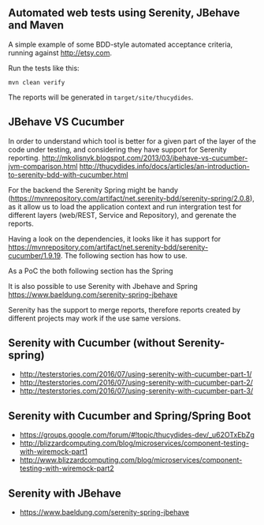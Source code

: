 ## Automated web tests using Serenity, JBehave and Maven

A simple example of some BDD-style automated acceptance criteria, running against http://etsy.com.

Run the tests like this:

```
mvn clean verify
```

The reports will be generated in `target/site/thucydides`.

## JBehave VS Cucumber

In order to understand which tool is better for a given part of the layer of the code under testing, and  considering they have support for Serenity reporting.
http://mkolisnyk.blogspot.com/2013/03/jbehave-vs-cucumber-jvm-comparison.html
http://thucydides.info/docs/articles/an-introduction-to-serenity-bdd-with-cucumber.html

For the backend the Serenity Spring might be handy (https://mvnrepository.com/artifact/net.serenity-bdd/serenity-spring/2.0.8), as it allow us to load the application context and run intergration test for different layers (web/REST, Service and Repository), and gerenate the reports. 

Having a look on the dependencies, it looks like it has support for https://mvnrepository.com/artifact/net.serenity-bdd/serenity-cucumber/1.9.19. The following section has how to use. 

As a PoC the both following section has the Spring

It is also possible to use Serenity with Jbehave and Spring https://www.baeldung.com/serenity-spring-jbehave

Serenity has the support to merge reports, therefore reports created by different projects may work if the use same versions.

## Serenity with Cucumber (without Serenity-spring)

* http://testerstories.com/2016/07/using-serenity-with-cucumber-part-1/
* http://testerstories.com/2016/07/using-serenity-with-cucumber-part-2/
* http://testerstories.com/2016/07/using-serenity-with-cucumber-part-3/

## Serenity with Cucumber and Spring/Spring Boot
* https://groups.google.com/forum/#!topic/thucydides-dev/_u62OTxEbZg
* http://blizzardcomputing.com/blog/microservices/component-testing-with-wiremock-part1
* http://www.blizzardcomputing.com/blog/microservices/component-testing-with-wiremock-part2


## Serenity with JBehave 

* https://www.baeldung.com/serenity-spring-jbehave
